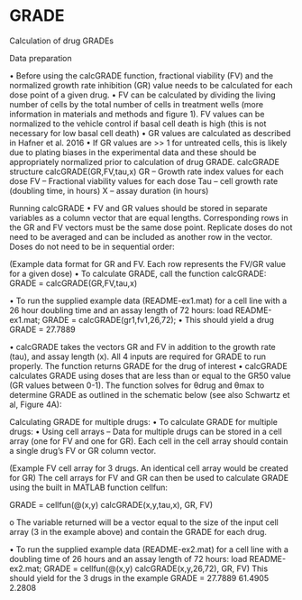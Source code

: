 # GRADE
Calculation of drug GRADEs

Data preparation

•	Before using the calcGRADE function, fractional viability (FV) and the normalized growth rate inhibition (GR) value needs to be calculated for each dose point of a given drug. 
•	FV can be calculated by dividing the living number of cells by the total number of cells in treatment wells (more information in materials and methods and figure 1).  FV values can be normalized to the vehicle control if basal cell death is high (this is not necessary for low basal cell death)
•	GR values are calculated as described in Hafner et al. 2016 
•	If GR values are >> 1 for untreated cells, this is likely due to plating biases in the experimental data and these should be appropriately normalized prior to calculation of drug GRADE.
calcGRADE structure
calcGRADE(GR,FV,tau,x)
GR – Growth rate index values for each dose
FV – Fractional viability values for each dose
Tau – cell growth rate (doubling time, in hours)
X – assay duration (in hours)

Running calcGRADE
•	FV and GR values should be stored in separate variables as a column vector that are equal lengths.  Corresponding rows in the GR and FV vectors must be the same dose point.  Replicate doses do not need to be averaged and can be included as another row in the vector.  Doses do not need to be in sequential order:
 
(Example data format for GR and FV.  Each row represents the FV/GR value for a given dose)
•	To calculate GRADE, call the function calcGRADE:
GRADE = calcGRADE(GR,FV,tau,x)

•	To run the supplied example data (README-ex1.mat) for a cell line with a 26 hour doubling time and an assay length of 72 hours:
load README-ex1.mat;
GRADE = calcGRADE(gr1,fv1,26,72);
•	This should yield a drug GRADE = 27.7889

•	calcGRADE takes the vectors GR and FV in addition to the growth rate (tau), and assay length (x).  All 4 inputs are required for GRADE to run properly.  The function returns GRADE for the drug of interest
•	calcGRADE calculates GRADE using doses that are less than or equal to the GR50 value (GR values between 0-1).  The function solves for θdrug and θmax to determine GRADE as outlined in the schematic below (see also Schwartz et al, Figure 4A):
 
Calculating GRADE for multiple drugs:
•	To calculate GRADE for multiple drugs:
•	Using cell arrays – Data for multiple drugs can be stored in a cell array (one for FV and one for GR).  Each cell in the cell array should contain a single drug’s FV or GR column vector.
 
(Example FV cell array for 3 drugs.  An identical cell array would be created for GR)
The cell arrays for FV and GR can then be used to calculate GRADE using the built in MATLAB function cellfun:

GRADE = cellfun(@(x,y) calcGRADE(x,y,tau,x), GR, FV)

o	The variable returned will be a vector equal to the size of the input cell array (3 in the example above) and contain the GRADE for each drug.  

•	To run the supplied example data (README-ex2.mat) for a cell line with a doubling time of 26 hours and an assay length of 72 hours:
load README-ex2.mat;
GRADE = cellfun(@(x,y) calcGRADE(x,y,26,72), GR, FV)
This should yield for the 3 drugs in the example
GRADE = 
27.7889	61.4905	2.2808

